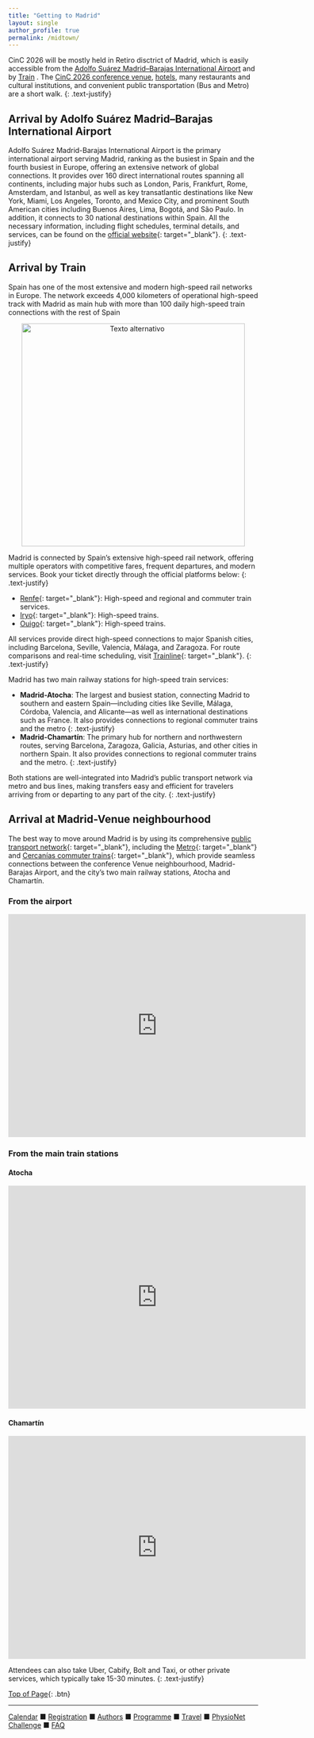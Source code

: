 ```yaml
---
title: "Getting to Madrid"
layout: single
author_profile: true
permalink: /midtown/
---
```

<a name="top"></a>

CinC 2026 will be mostly held in Retiro disctrict of Madrid, which is easily accessible from the [Adolfo Suárez Madrid–Barajas International Airport](#airport) and by [Train](#train) . The [CinC 2026 conference venue](../venue/#venue), [hotels](../accommodation), many restaurants and cultural institutions, and convenient public transportation (Bus and Metro) are a short walk.
{: .text-justify}

<!--Sunday Symposium venue information is available [here](../venue/#symposium).-->

## <a name="airport"></a>Arrival by Adolfo Suárez Madrid–Barajas International Airport

Adolfo Suárez Madrid-Barajas International Airport is the primary international airport serving Madrid, ranking as the busiest in Spain and the fourth busiest in Europe, offering an extensive network of global connections. It provides over 160 direct international routes spanning all continents, including major hubs such as London, Paris, Frankfurt, Rome, Amsterdam, and Istanbul, as well as key transatlantic destinations like New York, Miami, Los Angeles, Toronto, and Mexico City, and prominent South American cities including Buenos Aires, Lima, Bogotá, and São Paulo. In addition, it connects to 30 national destinations within Spain. All the necessary information, including flight schedules, terminal details, and services, can be found on the [official website](https://www.aena.es/es/adolfo-suarez-madrid-barajas.html){: target="_blank"}.
{: .text-justify}


## <a name="train"></a>Arrival by Train

Spain has one of the most extensive and modern high-speed rail networks in Europe. The network exceeds 4,000 kilometers of operational high-speed track with Madrid as main hub with more than 100 daily high-speed train connections with the rest of Spain

<div style="text-align: center;">
  <img src="{{'/assets/img/cinc_2026/ave.png' | relative_url}}" alt="Texto alternativo" style="width: 450px; height: auto;">
</div>

Madrid is connected by Spain’s extensive high-speed rail network, offering multiple operators with competitive fares, frequent departures, and modern services. Book your ticket directly through the official platforms below:
{: .text-justify}

* [Renfe](https://www.renfe.com){: target="_blank"}: High-speed and regional and commuter train services.
* [Iryo](https://www.iryo.es){: target="_blank"}: High-speed trains.
* [Ouigo](https://www.ouigo.com){: target="_blank"}: High-speed trains.
  
All services provide direct high-speed connections to major Spanish cities, including Barcelona, Seville, Valencia, Málaga, and Zaragoza. For route comparisons and real-time scheduling, visit [Trainline](https://www.thetrainline.com/es/trenes/alta-velocidad){: target="_blank"}.
{: .text-justify}

Madrid has two main railway stations for high-speed train services:

* **Madrid-Atocha**: The largest and busiest station, connecting Madrid to southern and eastern Spain—including cities like Seville, Málaga, Córdoba, Valencia, and Alicante—as well as international destinations such as France. It also provides connections to regional commuter trains and the metro
{: .text-justify}
* **Madrid-Chamartín**: The primary hub for northern and northwestern routes, serving Barcelona, Zaragoza, Galicia, Asturias, and other cities in northern Spain. It also provides connections to regional commuter trains and the metro.
{: .text-justify}

Both stations are well-integrated into Madrid’s public transport network via metro and bus lines, making transfers easy and efficient for travelers arriving from or departing to any part of the city.
{: .text-justify}


## <a name="publicTransport"></a>Arrival at Madrid-Venue neighbourhood

The best way to move around Madrid is by using its comprehensive [public transport network](https://www.crtm.es/){: target="_blank"}, including the [Metro](https://www.metromadrid.es/es){: target="_blank"} and [Cercanías commuter trains](https://www.renfe.com/es/es/cercanias/cercanias-madrid/horarios#/buscar){: target="_blank"}, which provide seamless connections between the conference Venue neighbourhood, Madrid-Barajas Airport, and the city’s two main railway stations, Atocha and Chamartín.

### From the airport

<iframe src="https://www.google.com/maps/embed?pb=!1m28!1m12!1m3!1d48573.29988060577!2d-3.6713717522307507!3d40.4568719456633!2m3!1f0!2f0!3f0!3m2!1i1024!2i768!4f13.1!4m13!3e3!4m5!1s0xd4231d000000001%3A0x6e7725ea0f85ceef!2sAeropuerto%20Adolfo%20Su%C3%A1rez%20Madrid-Barajas%20T4S%20(MAD)%2C%20Avenida%20de%20la%20Hispanidad%2C%20Madrid!3m2!1d40.4895147!2d-3.5642764!4m5!1s0xd4228af0b1b000f%3A0xe81d868558cc9a3e!2sNovotel%20Madrid%20Center%2C%20Calle%20de%20O&#39;Donnell%2C%2053%2C%20Salamanca%2C%2028009%20Madrid!3m2!1d40.4216398!2d-3.6722837999999998!5e0!3m2!1ses!2ses!4v1760370066738!5m2!1ses!2ses" width="600" height="450" style="border:0;" allowfullscreen="" loading="lazy" referrerpolicy="no-referrer-when-downgrade"></iframe>


### From the main train stations

#### Atocha

<iframe src="https://www.google.com/maps/embed?pb=!1m28!1m12!1m3!1d12150.417085600111!2d-3.6977884652862505!3d40.417616629643994!2m3!1f0!2f0!3f0!3m2!1i1024!2i768!4f13.1!4m13!3e3!4m5!1s0xd4226245205cd9b%3A0x30e110ea7dd34d70!2sEstaci%C3%B3n%20Atocha%2C%20Madrid!3m2!1d40.406279999999995!2d-3.68993!4m5!1s0xd4228af0b1b000f%3A0xe81d868558cc9a3e!2sNovotel%20Madrid%20Center%2C%20Calle%20de%20O&#39;Donnell%2C%2053%2C%20Salamanca%2C%2028009%20Madrid!3m2!1d40.4216398!2d-3.6722837999999998!5e0!3m2!1ses!2ses!4v1760371805911!5m2!1ses!2ses" width="600" height="450" style="border:0;" allowfullscreen="" loading="lazy" referrerpolicy="no-referrer-when-downgrade"></iframe>

#### Chamartín

<iframe src="https://www.google.com/maps/embed?pb=!1m28!1m12!1m3!1d48581.421818439805!2d-3.729204652304315!3d40.44563630704296!2m3!1f0!2f0!3f0!3m2!1i1024!2i768!4f13.1!4m13!3e3!4m5!1s0xd4229157fead1c1%3A0x29eb160572bb9256!2sMadrid-Chamart%C3%ADn-Clara%20Campoamor%2C%20C.%20de%20Agust%C3%ADn%20de%20Fox%C3%A1%2C%20Chamart%C3%ADn%2C%2028036%20Madrid!3m2!1d40.47118!2d-3.68295!4m5!1s0xd4228af0b1b000f%3A0xe81d868558cc9a3e!2sNovotel%20Madrid%20Center%2C%20Calle%20de%20O&#39;Donnell%2C%2053%2C%20Salamanca%2C%2028009%20Madrid!3m2!1d40.4216398!2d-3.6722837999999998!5e0!3m2!1ses!2ses!4v1760371837497!5m2!1ses!2ses" width="600" height="450" style="border:0;" allowfullscreen="" loading="lazy" referrerpolicy="no-referrer-when-downgrade"></iframe>


Attendees can also take Uber, Cabify, Bolt and Taxi, or other private services, which typically take 15-30 minutes.
{: .text-justify}



[Top of Page](#top){: .btn}

---

[Calendar](../dates/) &#9632; [Registration](../registration) &#9632; [Authors](../authors) &#9632; [Programme](../programme/) &#9632; [Travel](../travel/) &#9632; [PhysioNet Challenge](../challenge/) &#9632; [FAQ](../faq/)
